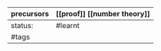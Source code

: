 | precursors | [[proof]] [[number theory]] |
| ---------- | --------------------------- |
| status:    | #learnt                     |
| #tags      |                             |
